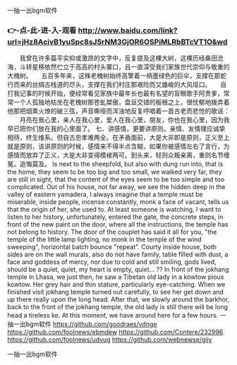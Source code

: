 
一抽一出bgm软件




### 👉-点-此-进-入-观看  http://www.baidu.com/link?url=jHz8AcivB1yuSpc8sJSrNM3GjOR6OSPiMLRbBTcVT1O&wd




　　我曾在许多篇平实抑或激昂的文字中，反复提及这棵大树，这棵历经桑田沧海，斗转星移依然伫立于高高的村头寨口，且一直深受我们家族世代崇仰与敬重的大槐树。　　五百多年来，这株老槐树始终高擎着一柄墨绿色的巨伞，支撑在那蛇行而来的丝绸古栈道的尽头，支撑在我们村庄那艰险而又雄峻的大风垭口。　　自打我记事的时候开始，便经常看见家族中最年长也最有名望的盲眼歌手阿贵爹，常常一个人孤独地枯坐在老槐树那苍虬桀傲，盘亘交错的板根之上，很忧郁地拨弄着他那把烟熏火燎的破三弦，声音嘶哑而浑浊地反复哼唱着一首古老而悲怆的歌谣：
　　月亮在我心里，亲人在我心里，爱人在我心里，朋友，你也在我心里，因为我早已把你们放在我的心里面了。
七、讲感情，更要讲原则。亲情、友情理应诚挚相待，终生维系。但自古忠孝难两全。在矛盾面前，大是大非即是原则，正义至上就是原则，该讲原则的时候，感情来不得半点含糊，如果你被感情左右了言行，为感情而放弃了正义，大是大非变得模棱两可。到头来，轻则众叛亲离，重则名节缠冤。追悔莫及。
Is next to the sheepfold, but also with dung run into, that is the home, they seem to be too big and too small, we walked very far, they are still in sight, that the content of the eyes seem to be too simple and too complicated.
Out of his house, not far away, we see the hidden deep in the valley of eastern yamadera, I always imagine that a temple must be miserable, inside people, incense constantly, monk a face of vacant, tells us that the origin of her, she used to.
At least someone is watching, I want to listen to her history, unfortunately, entered the gate, the concrete steps, in front of the new paint on the door, where all the instructions, the temple has not belong to history.
The door of the couplet has said it all for you, "the temple of the little lamp lighting, no monk in the temple of the wind sweeping", horizontal batch bounce "repeat".
Courty inside house, both sides are on the wall murals, also do not have family, table filled with dust, a face and goddess of mercy, nor due to cold and still smiling, gods lived, should be a quiet, quiet, my heart is empty, quiet...
??
In front of the jokhang temple in Lhasa, we just then, he saw a Tibetan old lady in a kowtow pious kowtow.
Her grey hair and thin stature, particularly eye-catching.
When we finished visit jokhang temple turned out carefully, to see her get down and up there really upon the long head.
After that, we slowly around the barkhor, back to the front of the jokhang temple, the old lady is still there will be long head a tireless ke.
At this moment, we have around here for a few hours.
一抽一出bgm软件 https://github.com/goodraes/vdnge
https://github.com/foolnews/ebmdew
https://github.com/Contere/232996
https://github.com/foolnews/udvug
https://github.com/webnewse/giiy





一抽一出bgm软件
